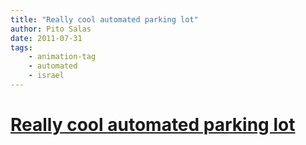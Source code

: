 ```yaml
---
title: "Really cool automated parking lot"
author: Pito Salas
date: 2011-07-31
tags:
    - animation-tag
    - automated
    - israel
---
```

# [Really cool automated parking lot](None)





